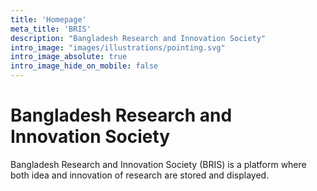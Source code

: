 ```yaml
---
title: 'Homepage'
meta_title: 'BRIS'
description: "Bangladesh Research and Innovation Society"
intro_image: "images/illustrations/pointing.svg"
intro_image_absolute: true
intro_image_hide_on_mobile: false
---
```


# Bangladesh Research and Innovation Society

Bangladesh Research and Innovation Society (BRIS) is a platform where both idea and innovation of
research are stored and displayed.
